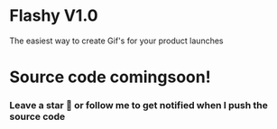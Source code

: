 # Flashy V1.0
The easiest way to create Gif's for your product launches


# Source code comingsoon!
### Leave a star 🌟 or follow me to get notified when I push the source code 
